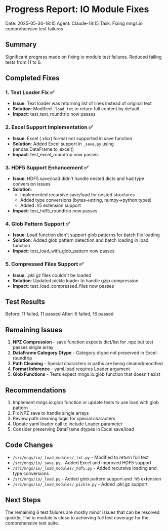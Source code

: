 # Progress Report: IO Module Fixes

Date: 2025-05-30-18:15
Agent: Claude-18:15
Task: Fixing mngs.io comprehensive test failures

## Summary
Significant progress made on fixing io module test failures. Reduced failing tests from 11 to 6.

## Completed Fixes

### 1. Text Loader Fix ✅
- **Issue**: Text loader was returning list of lines instead of original text
- **Solution**: Modified `_load_txt` to return full content by default
- **Impact**: test_text_roundtrip now passes

### 2. Excel Support Implementation ✅
- **Issue**: Excel (.xlsx) format not supported in save function
- **Solution**: Added Excel support in `_save.py` using pandas.DataFrame.to_excel()
- **Impact**: test_excel_roundtrip now passes

### 3. HDF5 Support Enhancement ✅
- **Issue**: HDF5 save/load didn't handle nested dicts and had type conversion issues
- **Solution**: 
  - Implemented recursive save/load for nested structures
  - Added type conversions (bytes→string, numpy→python types)
  - Added .h5 extension support
- **Impact**: test_hdf5_roundtrip now passes

### 4. Glob Pattern Support ✅
- **Issue**: Load function didn't support glob patterns for batch file loading
- **Solution**: Added glob pattern detection and batch loading in load function
- **Impact**: test_load_with_glob_pattern now passes

### 5. Compressed Files Support ✅
- **Issue**: .pkl.gz files couldn't be loaded
- **Solution**: Updated pickle loader to handle gzip compression
- **Impact**: test_load_compressed_files now passes

## Test Results

Before: 11 failed, 11 passed
After: 6 failed, 16 passed

## Remaining Issues

1. **NPZ Compression** - save function expects dict/list for .npz but test passes single array
2. **DataFrame Category Dtype** - Category dtype not preserved in Excel roundtrip
3. **Path Cleaning** - Special characters in paths are being cleaned/modified
4. **Format Inference** - yaml.load requires Loader argument
5. **Glob Functions** - Tests expect mngs.io.glob function that doesn't exist

## Recommendations

1. Implement mngs.io.glob function or update tests to use load with glob pattern
2. Fix NPZ save to handle single arrays
3. Review path cleaning logic for special characters
4. Update yaml loader call to include Loader parameter
5. Consider preserving DataFrame dtypes in Excel save/load

## Code Changes

- `/src/mngs/io/_load_modules/_txt.py` - Modified to return full text
- `/src/mngs/io/_save.py` - Added Excel and improved HDF5 support
- `/src/mngs/io/_load_modules/_hdf5.py` - Added recursive loading and type conversions
- `/src/mngs/io/_load.py` - Added glob pattern support and .h5 extension
- `/src/mngs/io/_load_modules/_pickle.py` - Added .pkl.gz support

## Next Steps

The remaining 6 test failures are mostly minor issues that can be resolved quickly. The io module is close to achieving full test coverage for the comprehensive test suite.